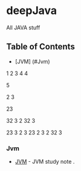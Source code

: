 # deepJava
All JAVA stuff 


## Table of Contents
- [JVM] (#Jvm)






1
2
3
4
4

5


2
3

23

32
3
2
32
3




23
3
2
3
23
2
3
2
32
3





































### Jvm
- [JVM](https://github.com/xiaomingfuckeasylife/deepJava/blob/master/README_JVM.md) - JVM study note . 
